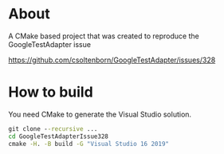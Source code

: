# About

A CMake based project that was created to reproduce the GoogleTestAdapter issue 

https://github.com/csoltenborn/GoogleTestAdapter/issues/328


# How to build

You need CMake to generate the Visual Studio solution.

```bat
git clone --recursive ...
cd GoogleTestAdapterIssue328
cmake -H. -B build -G "Visual Studio 16 2019"
```



